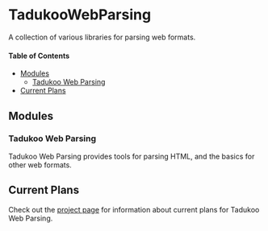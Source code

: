 # TadukooWebParsing
A collection of various libraries for parsing web formats.

#### Table of Contents
* [Modules](#modules)
    * [Tadukoo Web Parsing](#tadukoo-web-parsing)
* [Current Plans](#current-plans)

## Modules
### Tadukoo Web Parsing
Tadukoo Web Parsing provides tools for parsing HTML, and the basics for other web formats.

## Current Plans
Check out the [project page](https://tadukooverse.github.io/projects/TadukooWebParsing.html) for information about
current plans for Tadukoo Web Parsing.

